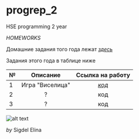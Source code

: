 # progrep_2
HSE programming 2 year

*HOMEWORKS* 

Домашние задания того года лежат *[здесь](https://github.com/smilina702/progrep)*

Задания этого года в таблице ниже

№|Описание|Ссылка на работу
---|:---:|:---:
1|Игра "Виселица"|*[код](https://github.com/smilina702/progrep_2/tree/master/hwork1)*
2|?|код
3|?|код

![alt text](https://pp.userapi.com/c850124/v850124300/21696/pY5JXCrqCkU.jpg)

*by* Sigdel Elina

